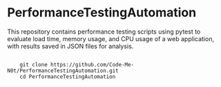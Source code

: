 # PerformanceTestingAutomation
This repository contains performance testing scripts using pytest to evaluate load time, memory usage, and CPU usage of a web application, with results saved in JSON files for analysis.


  <code id="code-block">
    git clone https://github.com/Code-Me-N0t/PerformanceTestingAutomation.git
    cd PerformanceTestingAutomation
  <code/>

